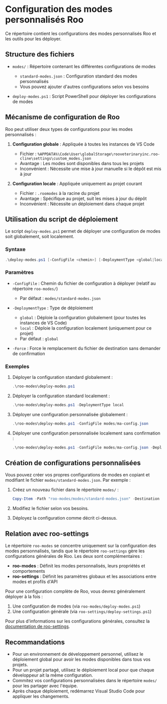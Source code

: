 # Configuration des modes personnalisés Roo

Ce répertoire contient les configurations des modes personnalisés Roo et les outils pour les déployer.

## Structure des fichiers

- `modes/` : Répertoire contenant les différentes configurations de modes
  - `standard-modes.json` : Configuration standard des modes personnalisés
  - Vous pouvez ajouter d'autres configurations selon vos besoins

- `deploy-modes.ps1` : Script PowerShell pour déployer les configurations de modes

## Mécanisme de configuration de Roo

Roo peut utiliser deux types de configurations pour les modes personnalisés :

1. **Configuration globale** : Appliquée à toutes les instances de VS Code
   - Fichier : `%APPDATA%\Code\User\globalStorage\rooveterinaryinc.roo-cline\settings\custom_modes.json`
   - Avantage : Les modes sont disponibles dans tous les projets
   - Inconvénient : Nécessite une mise à jour manuelle si le dépôt est mis à jour

2. **Configuration locale** : Appliquée uniquement au projet courant
   - Fichier : `.roomodes` à la racine du projet
   - Avantage : Spécifique au projet, suit les mises à jour du dépôt
   - Inconvénient : Nécessite un déploiement dans chaque projet

## Utilisation du script de déploiement

Le script `deploy-modes.ps1` permet de déployer une configuration de modes soit globalement, soit localement.

### Syntaxe

```powershell
.\deploy-modes.ps1 [-ConfigFile <chemin>] [-DeploymentType <global|local>] [-Force]
```

### Paramètres

- `-ConfigFile` : Chemin du fichier de configuration à déployer (relatif au répertoire `roo-modes/`)
  - Par défaut : `modes/standard-modes.json`

- `-DeploymentType` : Type de déploiement
  - `global` : Déploie la configuration globalement (pour toutes les instances de VS Code)
  - `local` : Déploie la configuration localement (uniquement pour ce projet)
  - Par défaut : `global`

- `-Force` : Force le remplacement du fichier de destination sans demander de confirmation

### Exemples

1. Déployer la configuration standard globalement :
   ```powershell
   .\roo-modes\deploy-modes.ps1
   ```

2. Déployer la configuration standard localement :
   ```powershell
   .\roo-modes\deploy-modes.ps1 -DeploymentType local
   ```

3. Déployer une configuration personnalisée globalement :
   ```powershell
   .\roo-modes\deploy-modes.ps1 -ConfigFile modes/ma-config.json
   ```

4. Déployer une configuration personnalisée localement sans confirmation :
   ```powershell
   .\roo-modes\deploy-modes.ps1 -ConfigFile modes/ma-config.json -DeploymentType local -Force
   ```

## Création de configurations personnalisées

Vous pouvez créer vos propres configurations de modes en copiant et modifiant le fichier `modes/standard-modes.json`. Par exemple :

1. Créez un nouveau fichier dans le répertoire `modes/` :
   ```powershell
   Copy-Item -Path "roo-modes/modes/standard-modes.json" -Destination "roo-modes/modes/ma-config.json"
   ```

2. Modifiez le fichier selon vos besoins.

3. Déployez la configuration comme décrit ci-dessus.

## Relation avec roo-settings

Le répertoire `roo-modes` se concentre uniquement sur la configuration des modes personnalisés, tandis que le répertoire `roo-settings` gère les configurations générales de Roo. Les deux sont complémentaires :

- **roo-modes** : Définit les modes personnalisés, leurs propriétés et comportements
- **roo-settings** : Définit les paramètres globaux et les associations entre modes et profils d'API

Pour une configuration complète de Roo, vous devrez généralement déployer à la fois :
1. Une configuration de modes (via `roo-modes/deploy-modes.ps1`)
2. Une configuration générale (via `roo-settings/deploy-settings.ps1`)

Pour plus d'informations sur les configurations générales, consultez la [documentation de roo-settings](../roo-settings/README.md).

## Recommandations

- Pour un environnement de développement personnel, utilisez le déploiement global pour avoir les modes disponibles dans tous vos projets.
- Pour un projet partagé, utilisez le déploiement local pour que chaque développeur ait la même configuration.
- Commitez vos configurations personnalisées dans le répertoire `modes/` pour les partager avec l'équipe.
- Après chaque déploiement, redémarrez Visual Studio Code pour appliquer les changements.